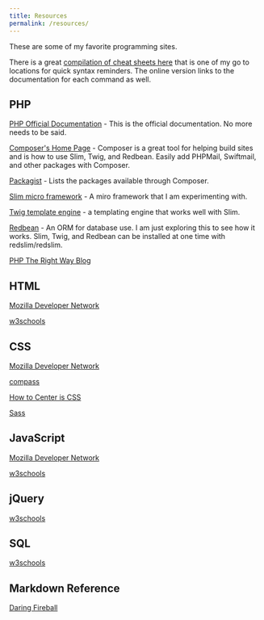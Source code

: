 ```yaml
---
title: Resources
permalink: /resources/
---
```


These are some of my favorite programming sites.

There is a great [compilation of cheat sheets here](http://overapi.com) that is one of my go to locations for quick syntax reminders.  The online version links to the documentation for each command as well.

PHP
---

[PHP Official Documentation](http://php.net) - This is the official documentation.  No more needs to be said.

[Composer's Home Page](https://getcomposer.org) - Composer is a great tool for helping build sites and is how to use Slim, Twig, and Redbean.  Easily add PHPMail, Swiftmail, and other packages with Composer.

[Packagist](https://packagist.org) - Lists the packages available through Composer.

[Slim micro framework](http://www.slimframework.com) - A miro framework that I am experimenting with.

[Twig template engine](http://twig.sensiolabs.org/) - a templating engine that works well with Slim.

[Redbean](http://redbean.com) - An ORM for database use.  I am just exploring this to see how it works.  Slim, Twig, and Redbean can be installed at one time with redslim/redslim.

[PHP The Right Way Blog](http://phptherightway.com)

HTML
----

[Mozilla Developer Network](https://developer.mozilla.org/en-US/docs/Web/HTML/Reference) 

[w3schools](http://www.w3schools.com/tags/default.asp)

CSS
---

[Mozilla Developer Network](https://developer.mozilla.org/en-US/docs/Web/CSS/Reference)

[compass](http://compass-style.org/)

[How to Center is CSS](http://howtocenterincss.com/)

[Sass](http://sass-lang.com/)

JavaScript
----------

[Mozilla Developer Network](https://developer.mozilla.org/en-US/docs/Web/JavaScript/Reference)

[w3schools](http://www.w3schools.com/js/default.asp)

jQuery
------

[w3schools](http://www.w3schools.com/jquery/default.asp)

SQL
---

[w3schools](http://www.w3schools.com/sql/default.asp)

Markdown Reference
------------------

[Daring Fireball](http://daringfireball.net/projects/markdown/basics)